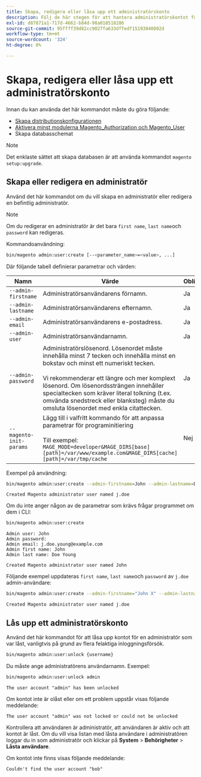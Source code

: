 ```yaml
---
title: Skapa, redigera eller låsa upp ett administratörskonto
description: Följ de här stegen för att hantera administratörskontot för ditt Adobe Commerce- eller Magento Open Source Admin-program.
exl-id: d87871a1-717d-4662-b84d-98a018518286
source-git-commit: 95ffff39d82cc9027fa633dffedf15193040802d
workflow-type: tm+mt
source-wordcount: '324'
ht-degree: 0%

---
```


# Skapa, redigera eller låsa upp ett administratörskonto

Innan du kan använda det här kommandot måste du göra följande:

- [Skapa distributionskonfigurationen](deployment.md)
- [Aktivera minst modulerna Magento_Authorization och Magento_User](manage-modules.md)
- Skapa databasschemat

>[!NOTE]
>
>Det enklaste sättet att skapa databasen är att använda kommandot `magento setup:upgrade`.

## Skapa eller redigera en administratör

Använd det här kommandot om du vill skapa en administratör eller redigera en befintlig administratör.

>[!NOTE]
>
>Om du redigerar en administratör är det bara `first name`, `last name`och `password` kan redigeras.

Kommandoanvändning:

```bash
bin/magento admin:user:create [--<parameter_name>=<value>, ...]
```

Där följande tabell definierar parametrar och värden:

| Namn | Värde | Obligatoriskt? |
|--- |--- |--- |
| `--admin-firstname` | Administratörsanvändarens förnamn. | Ja |
| `--admin-lastname` | Administratörsanvändarens efternamn. | Ja |
| `--admin-email` | Administratörsanvändarens e-postadress. | Ja |
| `--admin-user` | Administratörsanvändarnamn. | Ja |
| `--admin-password` | Administratörslösenord. Lösenordet måste innehålla minst 7 tecken och innehålla minst en bokstav och minst ett numeriskt tecken. <br><br>Vi rekommenderar ett längre och mer komplext lösenord. Om lösenordssträngen innehåller specialtecken som kräver literal tolkning (t.ex. omvända snedstreck eller blanksteg) måste du omsluta lösenordet med enkla citattecken. | Ja |
| `--magento-init-params` | Lägg till i valfritt kommando för att anpassa parametrar för programinitiering<br/><br/>Till exempel: `MAGE_MODE=developer&MAGE_DIRS[base][path]=/var/www/example.com&MAGE_DIRS[cache][path]=/var/tmp/cache` | Nej |

Exempel på användning:

```bash
bin/magento admin:user:create --admin-firstname=John --admin-lastname=Doe --admin-email=j.doe@example.com --admin-user=j.doe --admin-password=A0b9%t3g
```

```terminal
Created Magento administrator user named j.doe
```

Om du inte anger någon av de parametrar som krävs frågar programmet om dem i CLI:

```bash
bin/magento admin:user:create
```

```terminal
Admin user: John
Admin password:
Admin email: j.doe.young@example.com
Admin first name: John
Admin last name: Doe Young
```

```terminal
Created Magento administrator user named John
```

Följande exempel uppdateras `first name`, `last name`och `password` av `j.doe` admin-användare:

```bash
bin/magento admin:user:create --admin-firstname="John X" --admin-lastname="Doe X" --admin-email=j.doe@example.com --admin-user=j.doe --admin-password=A1234567
```

```terminal
Created Magento administrator user named j.doe
```

## Lås upp ett administratörskonto

Använd det här kommandot för att låsa upp kontot för en administratör som var låst, vanligtvis på grund av flera felaktiga inloggningsförsök.

```bash
bin/magento admin:user:unlock {username}
```

Du måste ange administratörens användarnamn. Exempel:

```bash
bin/magento admin:user:unlock admin
```

```terminal
The user account "admin" has been unlocked
```

Om kontot inte är olåst eller om ett problem uppstår visas följande meddelande:

```terminal
The user account "admin" was not locked or could not be unlocked
```

Kontrollera att användaren är administratör, att användaren är aktiv och att kontot är låst. Om du vill visa listan med låsta användare i administratören loggar du in som administratör och klickar på **System** > **Behörigheter** > **Låsta användare**.

Om kontot inte finns visas följande meddelande:

```terminal
Couldn't find the user account "bob"
```
